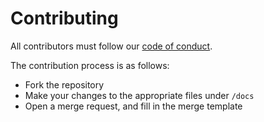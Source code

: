 # Contributing

All contributors must follow our [code of conduct](https://www.contributor-covenant.org/version/2/1/code_of_conduct/).

The contribution process is as follows:

* Fork the repository
* Make your changes to the appropriate files under `/docs`
* Open a merge request, and fill in the merge template
